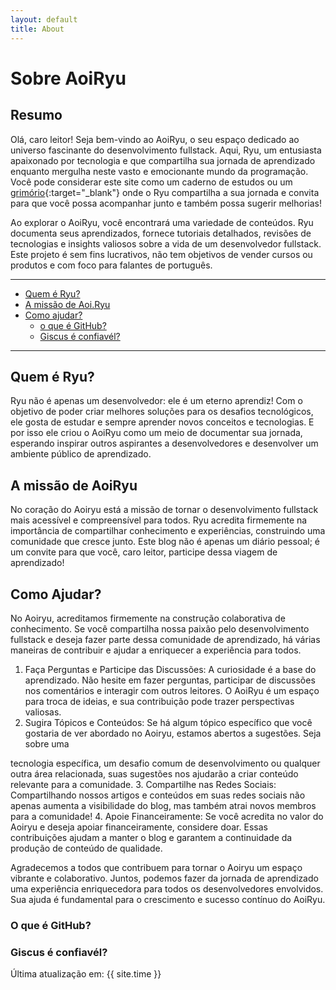 ```yaml
---
layout: default
title: About
---
```

# Sobre AoiRyu
## Resumo
Olá, caro leitor! Seja bem-vindo ao AoiRyu, o seu espaço dedicado ao universo 
fascinante do desenvolvimento fullstack. Aqui, Ryu, um entusiasta apaixonado por 
tecnologia e que compartilha sua jornada de aprendizado enquanto mergulha neste 
vasto e emocionante mundo da programação. Você pode considerar este site como 
um caderno de estudos ou um 
[grimório](https://pt.wikipedia.org/wiki/Grim%C3%B3rio){:target="_blank"} 
onde o Ryu compartilha a sua jornada e convita para que você possa acompanhar 
junto e também possa sugerir melhorias!

Ao explorar o AoiRyu, você encontrará uma variedade de conteúdos. Ryu documenta 
seus aprendizados, fornece tutoriais detalhados, revisões de tecnologias e 
insights valiosos sobre a vida de um desenvolvedor fullstack. Este projeto é sem
fins lucrativos, não tem objetivos de vender cursos ou produtos e com foco para 
falantes de português. 

---

- [Quem é Ryu?](#Ryu)
- [A missão de Aoi.Ryu](#Missao)
- [Como ajudar?](#Ajuda)
  - [o que é GitHub?](#GitHub)
  - [Giscus é confiavél?](#Giscus)

---


<h2 id="Ryu">Quem é Ryu?</h2>
Ryu não é apenas um desenvolvedor: ele é um eterno aprendiz! Com o objetivo de 
poder criar melhores soluções para os desafios tecnológicos, ele gosta de estudar 
e sempre aprender novos conceitos e tecnologias. E por isso ele criou o AoiRyu 
como um meio de documentar sua jornada, esperando inspirar outros aspirantes a 
desenvolvedores e desenvolver um ambiente público de aprendizado.

<h2 id="#Missao">A missão de AoiRyu</h2>
No coração do Aoiryu está a missão de tornar o desenvolvimento fullstack mais 
acessível e compreensível para todos. Ryu acredita firmemente na importância de
compartilhar conhecimento e experiências, construindo uma comunidade que cresce 
junto. Este blog não é apenas um diário pessoal; é um convite para que você, 
caro leitor, participe dessa viagem de aprendizado!

<h2 id="#Ajuda">Como Ajudar?</h2>
No Aoiryu, acreditamos firmemente na construção colaborativa de conhecimento. Se você compartilha nossa paixão pelo desenvolvimento fullstack e deseja fazer parte dessa comunidade de aprendizado, há várias maneiras de contribuir e ajudar a enriquecer a experiência para todos.

1. Faça Perguntas e Participe das Discussões: A curiosidade é a base do 
aprendizado. Não hesite em fazer perguntas, participar de discussões nos
comentários e interagir com outros leitores. O AoiRyu é um espaço para troca de 
ideias, e sua contribuição pode trazer perspectivas valiosas.
2. Sugira Tópicos e Conteúdos: Se há algum tópico específico que você gostaria
de ver abordado no Aoiryu, estamos abertos a sugestões. Seja sobre uma 

tecnologia específica, um desafio comum de desenvolvimento ou qualquer outra 
área relacionada, suas sugestões nos ajudarão a criar conteúdo relevante para a 
comunidade.
3. Compartilhe nas Redes Sociais: Compartilhando nossos artigos e conteúdos em 
suas redes sociais não apenas aumenta a visibilidade do blog, mas também atrai 
novos membros para a comunidade!
4. Apoie Financeiramente: Se você acredita no valor do Aoiryu e deseja apoiar 
financeiramente, considere doar. Essas contribuições ajudam a manter o blog e 
garantem a continuidade da produção de conteúdo de qualidade.

Agradecemos a todos que contribuem para tornar o Aoiryu um espaço vibrante e 
colaborativo. Juntos, podemos fazer da jornada de aprendizado uma experiência 
enriquecedora para todos os desenvolvedores envolvidos. Sua ajuda é fundamental 
para o crescimento e sucesso contínuo do AoiRyu.



<h3 id="GitHub">O que é GitHub?</h3>
<h3 id="Giscus">Giscus é confiavél?</h3>
Última atualização em: {{ site.time }}
